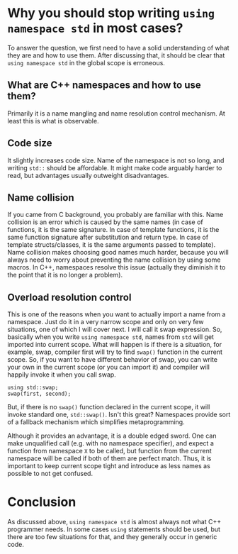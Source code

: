 # Why you should stop writing `using namespace std` in most cases?

To answer the question, we first need to have a solid understanding of what they are and how to use them. After discussing that, it should be clear that `using namespace std` in the global scope is erroneous.

## What are C++ namespaces and how to use them?

Primarily it is a name mangling and name resolution control mechanism. At least this is what is observable.

## Code size

It slightly increases code size. Name of the namespace is not so long, and writing `std::` should be affordable. It might make code arguably harder to read, but advantages usually outweight disadvantages.

## Name collision

If you came from C background, you probably are familiar with this. Name collision is an error which is caused by the same names (in case of functions, it is the same signature. In case of template functions, it is the same function signature after substitution and return type. In case of template structs/classes, it is the same arguments passed to template). Name collision makes choosing good names much harder, because you will always need to worry about preventing the name collision by using some macros. In C++, namespaces resolve this issue (actually they diminish it to the point that it is no longer a problem). 

## Overload resolution control

This is one of the reasons when you want to actually import a name from a namespace. Just do it in a very narrow scope and only on very few situations, one of which I will cover next.
I will call it swap expression. So, basically when you write `using namespace std`, names from `std` will get imported into current scope. What will happen is if there is a situation, for example, swap, compiler first will try to find `swap()` function in the current scope. So, if you want to have different behavior of swap, you can write your own in the current scope (or you can import it) and compiler will happily invoke it when you call swap.

    using std::swap;
    swap(first, second);
    
But, if there is no `swap()` function declared in the current scope, it will invoke standard one, `std::swap()`. Isn't this great? Namespaces provide sort of a fallback mechanism which simplifies metaprogramming.

Although it provides an advantage, it is a double edged sword. One can make unqualified call (e.g. with no namespace specifier), and expect a function from namespace `X` to be called, but function from the current namespace will be called if both of them are perfect match. Thus, it is important to keep current scope tight and introduce as less names as possible to not get confused.

# Conclusion

As discussed above, `using namespace std` is almost always not what C++ programmer needs. In some cases `using` statements should be used, but there are too few situations for that, and they generally occur in generic code.